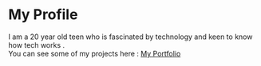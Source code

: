 # My Profile

I am a 20 year old teen who is fascinated by technology and keen to know how tech works .  
You can see some of my projects here : [My Portfolio](http://parthpanchal.me/profile/) 
